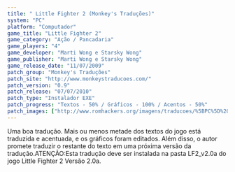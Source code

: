 ```yaml
---
title: " Little Fighter 2 (Monkey's Traduções)"
system: "PC"
platform: "Computador"
game_title: "Little Fighter 2"
game_category: "Ação / Pancadaria"
game_players: "4"
game_developer: "Marti Wong e Starsky Wong"
game_publisher: "Marti Wong e Starsky Wong"
game_release_date: "11/07/2009"
patch_group: "Monkey's Traduções"
patch_site: "http://www.monkeystraducoes.com/"
patch_version: "0.9"
patch_release: "07/07/2010"
patch_type: "Instalador EXE"
patch_progress: "Textos - 50% / Gráficos - 100% / Acentos - 50%"
patch_images: ["http://www.romhackers.org/imagens/traducoes/%5BPC%5D%20Little%20Fighter%202%20-%20Monkey's%20Tradu%C3%A7%C3%B5es%20-%201.jpg","http://www.romhackers.org/imagens/traducoes/%5BPC%5D%20Little%20Fighter%202%20-%20Monkey's%20Tradu%C3%A7%C3%B5es%20-%202.jpg","http://www.romhackers.org/imagens/traducoes/%5BPC%5D%20Little%20Fighter%202%20-%20Monkey's%20Tradu%C3%A7%C3%B5es%20-%203.jpg"]
---
```

Uma boa tradução. Mais ou menos metade dos textos do jogo está traduzida e acentuada, e os gráficos foram editados. Além disso, o autor promete traduzir o restante do texto em uma próxima versão da tradução.ATENÇÃO:Esta tradução deve ser instalada na pasta LF2_v2.0a do jogo Little Fighter 2 Versão 2.0a.